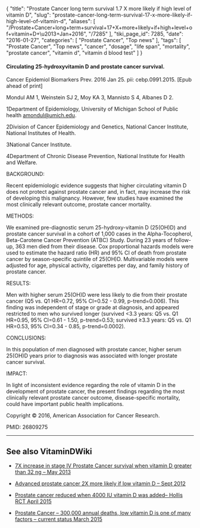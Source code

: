 {
    "title": "Prostate Cancer long term survival 1.7 X more likely if high level of vitamin D",
    "slug": "prostate-cancer-long-term-survival-17-x-more-likely-if-high-level-of-vitamin-d",
    "aliases": [
        "/Prostate+Cancer+long+term+survival+17+X+more+likely+if+high+level+of+vitamin+D+\u2013+Jan+2016",
        "/7285"
    ],
    "tiki_page_id": 7285,
    "date": "2016-01-27",
    "categories": [
        "Prostate Cancer",
        "Top news"
    ],
    "tags": [
        "Prostate Cancer",
        "Top news",
        "cancer",
        "dosage",
        "life span",
        "mortality",
        "prostate cancer",
        "vitamin d",
        "vitamin d blood test"
    ]
}


#### Circulating 25-hydroxyvitamin D and prostate cancer survival.

Cancer Epidemiol Biomarkers Prev. 2016 Jan 25. pii: cebp.0991.2015. <span>[Epub ahead of print]</span>

Mondul AM 1, Weinstein SJ 2, Moy KA 3, Mannisto S 4, Albanes D 2.

1Department of Epidemiology, University of Michigan School of Public health amondul@umich.edu.

2Division of Cancer Epidemiology and Genetics, National Cancer Institute, National Institutes of Health.

3National Cancer Institute.

4Department of Chronic Disease Prevention, National Institute for Health and Welfare.

BACKGROUND:

Recent epidemiologic evidence suggests that higher circulating vitamin D does not protect against prostate cancer and, in fact, may increase the risk of developing this malignancy. However, few studies have examined the most clinically relevant outcome, prostate cancer mortality.

METHODS:

We examined pre-diagnostic serum 25-hydroxy-vitamin D (25(OH)D) and prostate cancer survival in a cohort of 1,000 cases in the Alpha-Tocopherol, Beta-Carotene Cancer Prevention (ATBC) Study. During 23 years of follow-up, 363 men died from their disease. Cox proportional hazards models were used to estimate the hazard ratio (HR) and 95% CI of death from prostate cancer by season-specific quintile of 25(OH)D. Multivariable models were adjusted for age, physical activity, cigarettes per day, and family history of prostate cancer.

RESULTS:

Men with higher serum 25(OH)D were less likely to die from their prostate cancer (Q5 vs. Q1 HR=0.72, 95% CI=0.52 - 0.99, p-trend=0.006). This finding was independent of stage or grade at diagnosis, and appeared restricted to men who survived longer (survived <3.3 years: Q5 vs. Q1 HR=0.95, 95% CI=0.61 - 1.50, p-trend=0.53; survived ≥3.3 years: Q5 vs. Q1 HR=0.53, 95% CI=0.34 - 0.85, p-trend=0.0002).

CONCLUSIONS:

In this population of men diagnosed with prostate cancer, higher serum 25(OH)D years prior to diagnosis was associated with longer prostate cancer survival.

IMPACT:

In light of inconsistent evidence regarding the role of vitamin D in the development of prostate cancer, the present findings regarding the most clinically relevant prostate cancer outcome, disease-specific mortality, could have important public health implications.

Copyright © 2016, American Association for Cancer Research.

PMID: 26809275

---

## See also VitaminDWiki

* [7X increase in stage IV Prostate Cancer survival when vitamin D greater than 32 ng – May 2013](/posts/7x-increase-in-stage-iv-prostate-cancer-survival-when-vitamin-d-greater-than-32-ng)

* [Advanced prostate cancer 2X more likely if low vitamin D – Sept 2012](/posts/advanced-prostate-cancer-2x-more-likely-if-low-vitamin-d)

* [Prostate cancer reduced when 4000 IU vitamin D was added– Hollis RCT April 2015](/posts/prostate-cancer-reduced-when-4000-iu-vitamin-d-was-added-hollis-rct)

* [Prostate Cancer – 300,000 annual deaths, low vitamin D is one of many factors – current status March 2015](/posts/prostate-cancer-300000-annual-deaths-low-vitamin-d-is-one-of-many-factors-current-status)